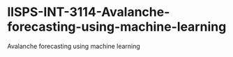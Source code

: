 # llSPS-INT-3114-Avalanche-forecasting-using-machine-learning
Avalanche forecasting using machine learning

